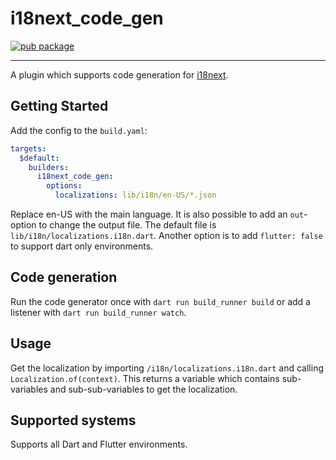 # i18next_code_gen

[![pub package](https://img.shields.io/pub/v/i18next_code_gen.svg)](https://pub.dev/packages/i18next_code_gen)

---

A plugin which supports code generation for [i18next](https://pub.dev/packages/i18next).

## Getting Started

Add the config to the `build.yaml`:

```yaml
targets:
  $default:
    builders:
      i18next_code_gen:
        options:
          localizations: lib/i18n/en-US/*.json
```

Replace en-US with the main language. It is also possible to
add an `out`-option to change the output file. The default file is
`lib/i18n/localizations.i18n.dart`. Another option is to add
`flutter: false` to support dart only environments.

## Code generation

Run the code generator once with `dart run build_runner build` or
add a listener with `dart run build_runner watch`.

## Usage

Get the localization by importing `/i18n/localizations.i18n.dart`
and calling `Localization.of(context)`. This returns a variable which
contains sub-variables and sub-sub-variables to get the localization.

## Supported systems

Supports all Dart and Flutter environments.
